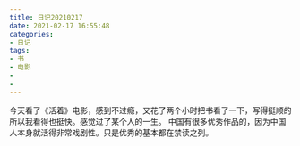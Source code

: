 ```yaml
---
title: 日记20210217
date: 2021-02-17 16:55:48
categories:
- 日记
tags:
- 书
- 电影
- 
- 
---
```

今天看了《活着》电影，感到不过瘾，又花了两个小时把书看了一下，写得挺顺的所以我看得也挺快。感觉过了某个人的一生。
中国有很多优秀作品的，因为中国人本身就活得非常戏剧性。只是优秀的基本都在禁读之列。
